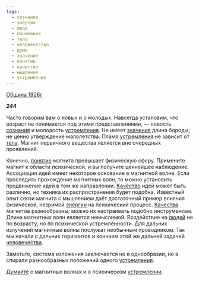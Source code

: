 ```yaml
---
tags:
  - сознание
  - энергия
  - люди
  - понимание
  - тело
  - человечество
  - дума
  - значение
  - понятие
  - качество
  - мышление
  - устремление
---
```

[Община 1926г](https://127.0.0.1:4002/agni/1926)

___244___

Часто говорим вам о новых и о молодых. Навсегда установим, что возраст не понимается под этими представлениями, — новость [сознания](../../../tags/#сознание) и молодость [устремления](../../../tags/#устремление). Не имеет [значения](../../../tags/#значение) длина бороды; не ценно утверждение малолетства. Пламя [устремления](../../../tags/#устремление) не зависит от [тела](../../../tags/#тело). Магнит первичного вещества является вне очередных проявлений.   

Конечно, [понятие](../../../tags/#понятие) магнита превышает физическую сферу. Примените магнит к области психической, и вы получите ценнейшее наблюдение. Ассоциация идей имеет некоторое основание в магнитной волне. Если проследить прохождение магнитных волн, то можно установить продвижение идей в том же направлении. [Качество](../../../tags/#качество) идей может быть различно, но техника их распространения будет подобна. Известный опыт связи магнита с мышлением даёт достаточный пример влияния физической, незримой [энергии](../../../tags/#энергия) на психический процесс. [Качества](../../../tags/#качество) магнитов разнообразны; можно их настраивать подобно инструментам. Длина магнитных волн является немыслимой. Воздействие на [людей](../../../tags/#люди) не по возрасту, но по психической устремлённости. Для дальних излучений магнитные волны послужат необычным проводником. Так мы начали с дальних горизонтов и кончаем этой же дальней задачей [человечества](../../../tags/#человечество).   

Заметьте, система изложения заключается не в однообразии, но в спирали разнообразных положений одного [устремления](../../../tags/#устремление).   

[Думайте](../../../tags/#дума) о магнитных волнах и о психическом [устремлении](../../../tags/#устремление).   

